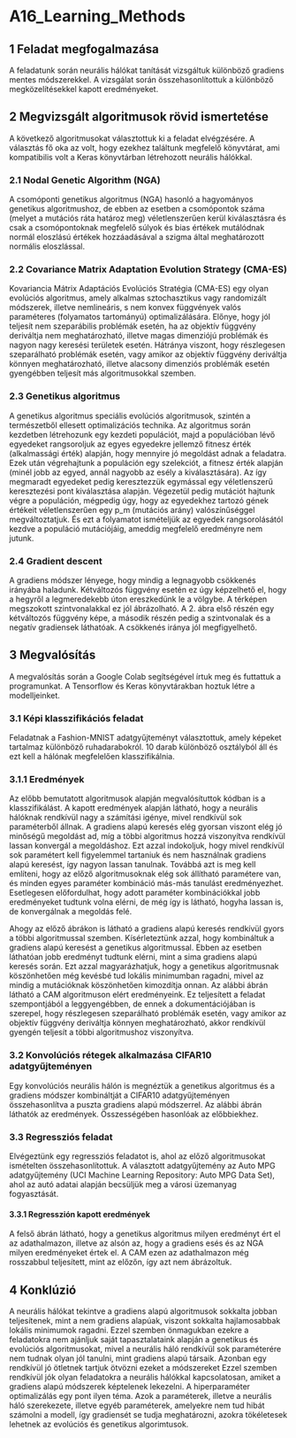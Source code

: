 # A16_Learning_Methods

## 1 Feladat megfogalmazása

A feladatunk során neurális hálókat tanítását vizsgáltuk különböző gradiens mentes módszerekkel. A vizsgálat során összehasonlítottuk a különböző megközelítésekkel kapott eredményeket.

## 2 Megvizsgált algoritmusok rövid ismertetése

A következő algoritmusokat választottuk ki a feladat elvégzésére. A választás fő oka az volt, hogy ezekhez találtunk megfelelő könyvtárat, ami kompatibilis volt a Keras könyvtárban létrehozott neurális hálókkal.

### 2.1 Nodal Genetic Algorithm (NGA)

A csomóponti genetikus algoritmus (NGA) hasonló a hagyományos genetikus algoritmushoz, de ebben az esetben a csomópontok száma (melyet a mutációs ráta határoz meg) véletlenszerűen kerül kiválasztásra és csak a csomópontoknak megfelelő súlyok és bias értékek mutálódnak normál eloszlású értékek hozzáadásával a szigma által meghatározott normális eloszlással.

### 2.2 Covariance Matrix Adaptation Evolution Strategy (CMA-ES)

Kovariancia Mátrix Adaptációs Evolúciós Stratégia (CMA-ES) egy olyan evolúciós algoritmus, amely alkalmas sztochasztikus vagy randomizált módszerek, illetve nemlineáris, s nem konvex függvények valós paraméteres (folyamatos tartományú) optimalizálására.
Előnye, hogy jól teljesít nem szeparábilis problémák esetén, ha az objektív függvény deriváltja nem meghatározható, illetve magas dimenziójú problémák és nagyon nagy keresési területek esetén. Hátránya viszont, hogy részlegesen szeparálható problémák esetén, vagy amikor az objektív függvény deriváltja könnyen meghatározható, illetve alacsony dimenziós problémák esetén gyengébben teljesít más algoritmusokkal szemben.

### 2.3 Genetikus algoritmus

A genetikus algoritmus speciális evolúciós algoritmusok, szintén a természetből ellesett optimalizációs technika. Az algoritmus során kezdetben létrehozunk egy kezdeti populációt, majd a populációban lévő egyedeket rangsoroljuk az egyes egyedekre jellemző fitnesz érték (alkalmassági érték) alapján, hogy mennyire jó megoldást adnak a feladatra. Ezek után végrehajtunk a populáción egy szelekciót, a fitnesz érték alapján (minél jobb az egyed, annál nagyobb az esély a kiválasztására). Az így megmaradt egyedeket pedig keresztezzük egymással egy véletlenszerű keresztezési pont kiválasztása alapján. Végezetül pedig mutációt hajtunk végre a populáción, mégpedig úgy, hogy az egyedekhez tartozó gének értékeit véletlenszerűen egy p_m (mutációs arány) valószínűséggel megváltoztatjuk. És ezt a folyamatot ismételjük az egyedek rangsorolásától kezdve a populáció mutációjáig, ameddig megfelelő eredményre nem jutunk.

### 2.4 Gradient descent

A gradiens módszer lényege, hogy mindig a legnagyobb csökkenés irányába haladunk. Kétváltozós függvény esetén ez úgy képzelhető el, hogy a hegyről a legmeredekebb úton ereszkedünk le a völgybe. A térképen megszokott szintvonalakkal ez jól ábrázolható. A 2. ábra első részén egy kétváltozós függvény képe, a második részén pedig a szintvonalak és a negatív gradiensek láthatóak. A csökkenés iránya jól megfigyelhető.

## 3 Megvalósítás

A megvalósítás során a Google Colab segítségével írtuk meg és futtattuk a programunkat. A Tensorflow és Keras könyvtárakban hoztuk létre a modelljeinket.

### 3.1 Képi klasszifikációs feladat

Feladatnak a Fashion-MNIST adatgyűjteményt választottuk, amely képeket tartalmaz különböző ruhadarabokról. 10 darab különböző osztályból áll és ezt kell a hálónak megfelelően klasszifikálnia.

### 3.1.1 Eredmények
Az előbb bemutatott algoritmusok alapján megvalósítuttok kódban is a klasszifikálást. A kapott eredmények alapján látható, hogy a neurális hálóknak rendkívül nagy a számítási igénye, mivel rendkívül sok paraméterből állnak. A gradiens alapú keresés elég gyorsan viszont elég jó minőségű megoldást ad, míg a többi algoritmus hozzá viszonyítva rendkívül lassan konvergál a megoldáshoz. Ezt azzal indokoljuk, hogy mivel rendkívül sok paramétert kell figyelemmel tartaniuk és nem használnak gradiens alapú keresést, így nagyon lassan tanulnak. Továbbá azt is meg kell említeni, hogy az előző algoritmusoknak elég sok állítható paramétere van, és minden egyes paraméter kombináció más-más tanulást eredményezhet. Esetlegesen előfordulhat, hogy adott paraméter kombinációkkal jobb eredményeket tudtunk volna elérni, de még így is látható, hogyha lassan is, de konvergálnak a megoldás felé.

Ahogy az előző ábrákon is látható a gradiens alapú keresés rendkívül gyors a többi algoritmussal szemben. Kísérleteztünk azzal, hogy kombináltuk a gradiens alapú keresést a genetikus algoritmussal. Ebben az esetben láthatóan jobb eredményt tudtunk elérni, mint a sima gradiens alapú keresés során. Ezt azzal magyarázhatjuk, hogy a genetikus algoritmusnak köszönhetően még kevésbé tud lokális minimumban ragadni, mivel az mindig a mutációknak köszönhetően kimozdítja onnan.
Az alábbi ábrán látható a CAM algoritmuson elért eredményeink. Ez teljesített a feladat szempontjából a leggyengébben, de ennek a dokumentációjában is szerepel, hogy részlegesen szeparálható problémák esetén, vagy amikor az objektív függvény deriváltja könnyen meghatározható, akkor rendkívül gyengén teljesít a többi algoritmushoz viszonyítva.

### 3.2 Konvolúciós rétegek alkalmazása CIFAR10 adatgyűjteményen

Egy konvolúciós neurális hálón is megnéztük a genetikus algoritmus és a gradiens módszer kombináltját a CIFAR10 adatgyűjteményen összehasonlítva a puszta gradiens alapú módszerrel. Az alábbi ábrán láthatók az eredmények. Összességében hasonlóak az előbbiekhez.

### 3.3 Regressziós feladat
Elvégeztünk egy regressziós feladatot is, ahol az előző algoritmusokat ismételten összehasonlítottuk. A választott adatgyűjtemény az Auto MPG adatgyűjtemény (UCI Machine Learning Repository: Auto MPG Data Set), ahol az autó adatai alapján becsüljük meg a városi üzemanyag fogyasztását.

#### 3.3.1 Regresszión kapott eredmények
 
A felső ábrán látható, hogy a genetikus algoritmus milyen eredményt ért el az adathalmazon, illetve az alsón az, hogy a gradiens esés és az NGA milyen eredményeket értek el. A CAM ezen az adathalmazon még rosszabbul teljesített, mint az előzőn, így azt nem ábrázoltuk.

## 4 Konklúzió

A neurális hálókat tekintve a gradiens alapú algoritmusok sokkalta jobban teljesítenek, mint a nem gradiens alapúak, viszont sokkalta hajlamosabbak lokális minimumok ragadni. Ezzel szemben önmagukban ezekre a feladatokra nem ajánljuk saját tapasztalataink alapján a genetikus és evolúciós algoritmusokat, mivel a neurális háló rendkívül sok paraméterére nem tudnak olyan jól tanulni, mint gradiens alapú társaik. Azonban egy rendkívül jó ötletnek tartjuk ötvözni ezeket a módszereket
Ezzel szemben rendkívül jók olyan feladatokra a neurális hálókkal kapcsolatosan, amiket a gradiens alapú módszerek képtelenek lekezelni. A hiperparaméter optimalizálás egy pont ilyen téma. Azok a paraméterek, illetve a neurális háló szerekezete, illetve egyéb paraméterek, amelyekre nem tud hibát számolni a modell, így gradiensét se tudja meghatározni, azokra tökéletesek lehetnek az evolúciós és genetikus algorimtusok.
